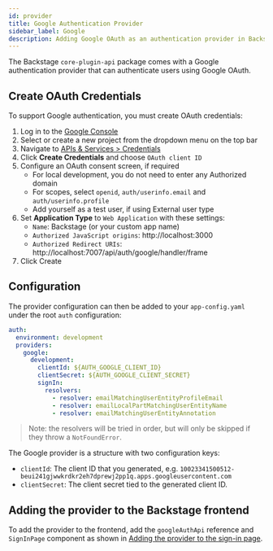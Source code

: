 ```yaml
---
id: provider
title: Google Authentication Provider
sidebar_label: Google
description: Adding Google OAuth as an authentication provider in Backstage
---
```


The Backstage `core-plugin-api` package comes with a Google authentication
provider that can authenticate users using Google OAuth.

## Create OAuth Credentials

To support Google authentication, you must create OAuth credentials:

1. Log in to the [Google Console](https://console.cloud.google.com)
2. Select or create a new project from the dropdown menu on the top bar
3. Navigate to
   [APIs & Services > Credentials](https://console.cloud.google.com/apis/credentials)
4. Click **Create Credentials** and choose `OAuth client ID`
5. Configure an OAuth consent screen, if required
   - For local development, you do not need to enter any Authorized domain
   - For scopes, select `openid`, `auth/userinfo.email` and
     `auth/userinfo.profile`
   - Add yourself as a test user, if using External user type
6. Set **Application Type** to `Web Application` with these settings:
   - `Name`: Backstage (or your custom app name)
   - `Authorized JavaScript origins`: http://localhost:3000
   - `Authorized Redirect URIs`:
     http://localhost:7007/api/auth/google/handler/frame
7. Click Create

## Configuration

The provider configuration can then be added to your `app-config.yaml` under the
root `auth` configuration:

```yaml
auth:
  environment: development
  providers:
    google:
      development:
        clientId: ${AUTH_GOOGLE_CLIENT_ID}
        clientSecret: ${AUTH_GOOGLE_CLIENT_SECRET}
        signIn:
          resolvers:
            - resolver: emailMatchingUserEntityProfileEmail
            - resolver: emailLocalPartMatchingUserEntityName
            - resolver: emailMatchingUserEntityAnnotation
```

> Note: the resolvers will be tried in order, but will only be skipped if they throw a `NotFoundError`.

The Google provider is a structure with two configuration keys:

- `clientId`: The client ID that you generated, e.g.
  `10023341500512-beui241gjwwkrdkr2eh7dprewj2pp1q.apps.googleusercontent.com`
- `clientSecret`: The client secret tied to the generated client ID.

## Adding the provider to the Backstage frontend

To add the provider to the frontend, add the `googleAuthApi` reference and
`SignInPage` component as shown in
[Adding the provider to the sign-in page](../index.md#adding-the-provider-to-the-sign-in-page).
